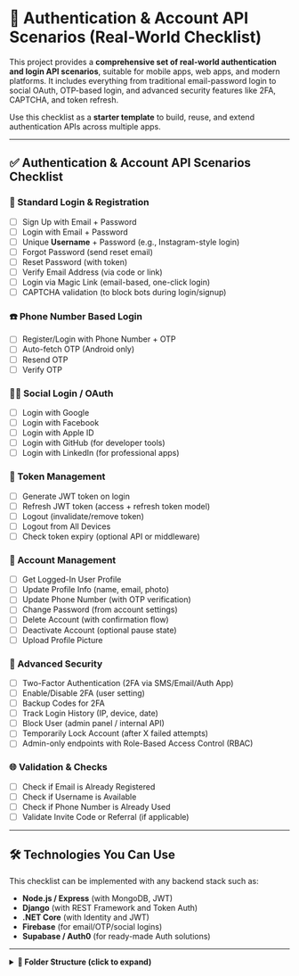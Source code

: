 # 🔐 Authentication & Account API Scenarios (Real-World Checklist)

This project provides a **comprehensive set of real-world authentication and login API scenarios**, suitable for mobile apps, web apps, and modern platforms. It includes everything from traditional email-password login to social OAuth, OTP-based login, and advanced security features like 2FA, CAPTCHA, and token refresh.

Use this checklist as a **starter template** to build, reuse, and extend authentication APIs across multiple apps.

---

## ✅ Authentication & Account API Scenarios Checklist

### 🔐 Standard Login & Registration

- [ ] Sign Up with Email + Password  
- [ ] Login with Email + Password  
- [ ] Unique **Username** + Password (e.g., Instagram-style login)  
- [ ] Forgot Password (send reset email)  
- [ ] Reset Password (with token)  
- [ ] Verify Email Address (via code or link)  
- [ ] Login via Magic Link (email-based, one-click login)  
- [ ] CAPTCHA validation (to block bots during login/signup)  

### ☎️ Phone Number Based Login

- [ ] Register/Login with Phone Number + OTP  
- [ ] Auto-fetch OTP (Android only)  
- [ ] Resend OTP  
- [ ] Verify OTP  

### 🧑‍💻 Social Login / OAuth

- [ ] Login with Google  
- [ ] Login with Facebook  
- [ ] Login with Apple ID  
- [ ] Login with GitHub (for developer tools)  
- [ ] Login with LinkedIn (for professional apps)  

### 🔁 Token Management

- [ ] Generate JWT token on login  
- [ ] Refresh JWT token (access + refresh token model)  
- [ ] Logout (invalidate/remove token)  
- [ ] Logout from All Devices  
- [ ] Check token expiry (optional API or middleware)  

### 🧾 Account Management

- [ ] Get Logged-In User Profile  
- [ ] Update Profile Info (name, email, photo)  
- [ ] Update Phone Number (with OTP verification)  
- [ ] Change Password (from account settings)  
- [ ] Delete Account (with confirmation flow)  
- [ ] Deactivate Account (optional pause state)  
- [ ] Upload Profile Picture  

### 🔐 Advanced Security

- [ ] Two-Factor Authentication (2FA via SMS/Email/Auth App)  
- [ ] Enable/Disable 2FA (user setting)  
- [ ] Backup Codes for 2FA  
- [ ] Track Login History (IP, device, date)  
- [ ] Block User (admin panel / internal API)  
- [ ] Temporarily Lock Account (after X failed attempts)  
- [ ] Admin-only endpoints with Role-Based Access Control (RBAC)  

### 🌐 Validation & Checks

- [ ] Check if Email is Already Registered  
- [ ] Check if Username is Available  
- [ ] Check if Phone Number is Already Used  
- [ ] Validate Invite Code or Referral (if applicable)  

---

## 🛠 Technologies You Can Use

This checklist can be implemented with any backend stack such as:

- **Node.js / Express** (with MongoDB, JWT)
- **Django** (with REST Framework and Token Auth)
- **.NET Core** (with Identity and JWT)
- **Firebase** (for email/OTP/social logins)
- **Supabase / Auth0** (for ready-made Auth solutions)

---
<details> <summary><strong>📁 Folder Structure (click to expand)</strong></summary>

You can organize your API like this:
# 🔐 Authentication & Account API Scenarios (Real-World Checklist)

This project provides a **comprehensive set of real-world authentication and login API scenarios**, suitable for mobile apps, web apps, and modern platforms. It includes everything from traditional email-password login to social OAuth, OTP-based login, and advanced security features like 2FA, CAPTCHA, and token refresh.

Use this checklist as a **starter template** to build, reuse, and extend authentication APIs across multiple apps.

---

## ✅ Authentication & Account API Scenarios Checklist

### 🔐 Standard Login & Registration

- [ ] Sign Up with Email + Password  
- [ ] Login with Email + Password  
- [ ] Unique **Username** + Password (e.g., Instagram-style login)  
- [ ] Forgot Password (send reset email)  
- [ ] Reset Password (with token)  
- [ ] Verify Email Address (via code or link)  
- [ ] Login via Magic Link (email-based, one-click login)  
- [ ] CAPTCHA validation (to block bots during login/signup)  

### ☎️ Phone Number Based Login

- [ ] Register/Login with Phone Number + OTP  
- [ ] Auto-fetch OTP (Android only)  
- [ ] Resend OTP  
- [ ] Verify OTP  

### 🧑‍💻 Social Login / OAuth

- [ ] Login with Google  
- [ ] Login with Facebook  
- [ ] Login with Apple ID  
- [ ] Login with GitHub (for developer tools)  
- [ ] Login with LinkedIn (for professional apps)  

### 🔁 Token Management

- [ ] Generate JWT token on login  
- [ ] Refresh JWT token (access + refresh token model)  
- [ ] Logout (invalidate/remove token)  
- [ ] Logout from All Devices  
- [ ] Check token expiry (optional API or middleware)  

### 🧾 Account Management

- [ ] Get Logged-In User Profile  
- [ ] Update Profile Info (name, email, photo)  
- [ ] Update Phone Number (with OTP verification)  
- [ ] Change Password (from account settings)  
- [ ] Delete Account (with confirmation flow)  
- [ ] Deactivate Account (optional pause state)  
- [ ] Upload Profile Picture  

### 🔐 Advanced Security

- [ ] Two-Factor Authentication (2FA via SMS/Email/Auth App)  
- [ ] Enable/Disable 2FA (user setting)  
- [ ] Backup Codes for 2FA  
- [ ] Track Login History (IP, device, date)  
- [ ] Block User (admin panel / internal API)  
- [ ] Temporarily Lock Account (after X failed attempts)  
- [ ] Admin-only endpoints with Role-Based Access Control (RBAC)  

### 🌐 Validation & Checks

- [ ] Check if Email is Already Registered  
- [ ] Check if Username is Available  
- [ ] Check if Phone Number is Already Used  
- [ ] Validate Invite Code or Referral (if applicable)  

---

## 🛠 Technologies You Can Use

This checklist can be implemented with any backend stack such as:

- **Node.js / Express** (with MongoDB, JWT)
- **Django** (with REST Framework and Token Auth)
- **.NET Core** (with Identity and JWT)
- **Firebase** (for email/OTP/social logins)
- **Supabase / Auth0** (for ready-made Auth solutions)

---
<details>
<summary><strong>📁 Folder Structure (click to expand)</strong></summary>

```bash
project-root
├── auth
│   ├── register.js
│   ├── login.js
│   ├── logout.js
│   ├── verifyEmail.js
│   ├── resetPassword.js
│   ├── magicLinkLogin.js
│   ├── otpLogin.js
│   ├── socialLogin.js
│   └── token.js
│
├── users
│   ├── getProfile.js
│   ├── updateProfile.js
│   ├── changePassword.js
│   ├── uploadAvatar.js
│   ├── deleteAccount.js
│   └── deactivateAccount.js
│
├── security
│   ├── enable2FA.js
│   ├── verify2FA.js
│   ├── backupCodes.js
│   ├── loginHistory.js
│   └── captchaValidation.js
│
├── admin
│   ├── blockUser.js
│   ├── unblockUser.js
│   ├── manageRoles.js
│   └── userAccessLogs.js
│
├── validation
│   ├── checkEmail.js
│   ├── checkUsername.js
│   ├── checkPhone.js
│   └── validateReferralCode.js
│
└── utils
    ├── generateToken.js
    ├── verifyToken.js
    ├── sendEmail.js
    ├── sendOTP.js
    └── hashPassword.js
